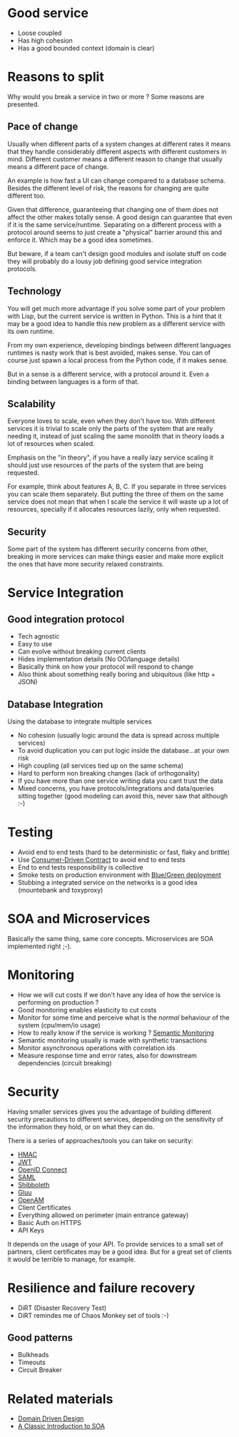 # Good service

* Loose coupled
* Has high cohesion
* Has a good bounded context (domain is clear)


# Reasons to split

Why would you break a service in two or more ? Some reasons are presented.


## Pace of change

Usually when different parts of a system changes at different rates
it means that they handle considerably different aspects with different
customers in mind. Different customer means a different reason to change
that usually means a different pace of change.

An example is how fast a UI can change compared to a database schema.
Besides the different level of risk, the reasons for changing are quite
different too.

Given that difference, guaranteeing that changing one of them does not
affect the other makes totally sense. A good design can guarantee that
even if it is the same service/runtime. Separating on a different process
with a protocol around seems to just create a "physical" barrier around
this and enforce it. Which may be a good idea sometimes.

But beware, if a team can't design good modules and isolate stuff on code
they will probably do a lousy job defining good service integration protocols.


## Technology

You will get much more advantage if you solve some part of your problem
with Lisp, but the current service is written in Python. This is a hint
that it may be a good idea to handle this new problem as a different service
with its own runtime.

From my own experience, developing bindings between different languages
runtimes is nasty work that is best avoided, makes sense. You can of course
just spawn a local process from the Python code, if it makes sense.

But in a sense is a different service, with a protocol around it. Even a
binding between languages is a form of that.


## Scalability

Everyone loves to scale, even when they don't have too.
With different services it is trivial to scale only the parts of the system
that are really needing it, instead of just scaling the same monolith
that in theory loads a lot of resources when scaled.

Emphasis on the "in theory", if you have a really lazy service scaling it
should just use resources of the parts of the system that are being requested.

For example, think about features A, B, C. If you separate in three services
you can scale them separately. But putting the three of them on the same
service does not mean that when I scale the service it will waste up a lot
of resources, specially if it allocates resources lazily, only when requested.


## Security

Some part of the system has different security concerns from other, breaking
in more services can make things easier and make more explicit the ones
that have more security relaxed constraints.


# Service Integration

## Good integration protocol

* Tech agnostic
* Easy to use
* Can evolve without breaking current clients
* Hides implementation details (No OO/language details)
* Basically think on how your protocol will respond to change
* Also think about something really boring and ubiquitous (like http + JSON)


## Database Integration

Using the database to integrate multiple services

* No cohesion (usually logic around the data is spread across multiple services)
* To avoid duplication you can put logic inside the database...at your own risk
* High coupling (all services tied up on the same schema)
* Hard to perform non breaking changes (lack of orthogonality)
* If you have more than one service writing data you cant trust the data
* Mixed concerns, you have protocols/integrations and data/queries sitting together (good modeling can avoid this, never saw that although :-)


# Testing

* Avoid end to end tests (hard to be deterministic or fast, flaky and brittle)
* Use [Consumer-Driven Contract](http://martinfowler.com/articles/consumerDrivenContracts.html) to avoid end to end tests
* End to end tests responsibility is collective
* Smoke tests on production environment with [Blue/Green deployment](http://martinfowler.com/bliki/BlueGreenDeployment.html)
* Stubbing a integrated service on the networks is a good idea (mountebank and toxyproxy)


# SOA and Microservices

Basically the same thing, same core concepts.
Microservices are SOA implemented right ;-).


# Monitoring

* How we will cut costs if we don't have any idea of how the service is performing on production ?
* Good monitoring enables elasticity to cut costs
* Monitor for some time and perceive what is the *normal* behaviour of the system (cpu/mem/io usage)
* How to really know if the service is working ? [Semantic Monitoring](http://www.thoughtworks.com/pt/radar/techniques/semantic-monitoring)
* Semantic monitoring usually is made with synthetic transactions
* Monitor asynchronous operations with correlation ids
* Measure response time and error rates, also for downstream dependencies (circuit breaking)


# Security

Having smaller services gives you the advantage of building different security precautions to different services,
depending on the sensitivity of the information they hold, or on what they can do.

There is a series of approaches/tools you can take on security:

* [HMAC](https://en.wikipedia.org/wiki/Hash-based_message_authentication_code)
* [JWT](http://jwt.io/)
* [OpenID Connect](http://openid.net/connect/)
* [SAML](https://en.wikipedia.org/wiki/Security_Assertion_Markup_Language)
* [Shibboleth](https://shibboleth.net/)
* [Gluu](http://www.gluu.org/)
* [OpenAM](https://en.wikipedia.org/wiki/OpenAM)
* Client Certificates
* Everything allowed on perimeter (main entrance gateway)
* Basic Auth on HTTPS 
* API Keys

It depends on the usage of your API. To provide services to a small set of partners, client certificates may be a good
idea. But for a great set of clients it would be terrible to manage, for example.


# Resilience and failure recovery

* DiRT (Disaster Recovery Test)
* DiRT remindes me of Chaos Monkey set of tools :-)


## Good patterns

* Bulkheads
* Timeouts
* Circuit Breaker


# Related materials

* [Domain Driven Design](http://www.amazon.com/Domain-Driven-Design-Tackling-Complexity-Software/dp/0321125215)
* [A Classic Introduction to SOA](http://dannorth.net/classic-soa/)
